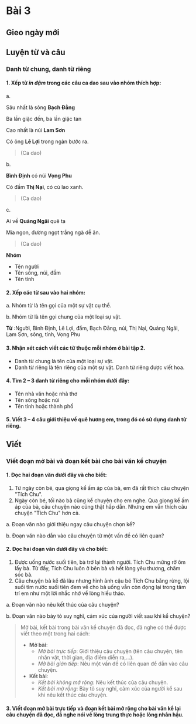 # Bài 3
## Gieo ngày mới

## Luyện từ và câu

### Danh từ chung, danh từ riêng
#### 1. Xếp từ *in đậm* trong các câu ca dao sau vào nhóm thích hợp:


a.

Sâu nhất là sông **Bạch Đằng**

Ba lần giặc đến, ba lần giặc tan

Cao nhất là núi **Lam Sơn**

Có ông **Lê Lợi** trong ngàn bước ra.
> (Ca dao)

b.

**Bình Định** có núi **Vọng Phu**

Có đầm **Thị Nại**, có cù lao xanh.

> (Ca dao)

c.

Ai về **Quảng Ngãi** quê ta

Mía ngon, đường ngọt trắng ngà dễ ăn.

> (Ca dao)

**Nhóm**
- Tên người
- Tên sông, núi, đầm
- Tên tỉnh

#### 2. Xếp các từ sau vào hai nhóm:
a. Nhóm từ là tên gọi của một sự vật cụ thể.

b. Nhóm từ là tên gọi chung của một loại sự vật.

**Từ** :Người, Bình Định, Lê Lợi, đầm, Bạch Đằng, núi, Thị Nại, Quảng Ngãi, Lam Sơn, sông, tỉnh, Vọng Phu

#### 3. Nhận xét cách viết các từ thuộc mỗi nhóm ở bài tập 2.
- Danh từ chung là tên của một loại sự vật.
- Danh từ riêng là tên riêng của một sự vật. Danh từ riêng được viết hoa.

#### 4. Tìm 2 – 3 danh từ riêng cho mỗi nhóm dưới đây:
- Tên nhà văn hoặc nhà thơ
- Tên sông hoặc núi
- Tên tỉnh hoặc thành phố

#### 5. Viết 3 – 4 câu giới thiệu về quê hương em, trong đó có sử dụng danh từ riêng.

## Viết

### Viết đoạn mở bài và đoạn kết bài cho bài văn kể chuyện
#### 1. Đọc hai đoạn văn dưới đây và cho biết:
1. Từ ngày còn bé, qua giọng kể ấm áp của bà, em đã rất thích câu chuyện "Tích Chu".
2. Ngày còn bé, tối nào bà cũng kể chuyện cho em nghe. Qua giọng kể ấm áp của bà, câu chuyện nào cũng thật hấp dẫn. Nhưng em vẫn thích câu chuyện "Tích Chu" hơn cả.

a. Đoạn văn nào giới thiệu ngay câu chuyện chọn kể?

b. Đoạn văn nào dẫn vào câu chuyện từ một vấn đề có liên quan?

#### 2. Đọc hai đoạn văn dưới đây và cho biết:
1. Được uống nước suối tiên, bà trở lại thành người. Tích Chu mừng rỡ ôm lấy bà. Từ đấy, Tích Chu luôn ở bên bà và hết lòng yêu thương, chăm sóc bà.
2. Câu chuyện bà kể đã lâu nhưng hình ảnh cậu bé Tích Chu bằng rừng, lội suối tìm nước suối tiên đem về cho bà uống vẫn còn đọng lại trong tâm trí em như một lời nhắc nhở về lòng hiếu thảo.

a. Đoạn văn nào nêu kết thúc của câu chuyện?

b. Đoạn văn nào bày tỏ suy nghĩ, cảm xúc của người viết sau khi kể chuyện?


> Mở bài, kết bài trong bài văn kể chuyện đã đọc, đã nghe có thể được viết theo một trong hai cách:
> - **Mở bài**:
>   - *Mở bài trực tiếp*: Giới thiệu câu chuyện (tên câu chuyện, tên nhân vật, thời gian, địa điểm diễn ra,...).
>   - *Mở bài gián tiếp*: Nêu một vấn đề có liên quan để dẫn vào câu chuyện.
> - **Kết bài**:
>   - *Kết bài không mở rộng*: Nêu kết thúc của câu chuyện.
>   - *Kết bài mở rộng*: Bày tỏ suy nghĩ, cảm xúc của người kể sau khi nêu kết thúc câu chuyện.

#### 3. Viết đoạn mở bài trực tiếp và đoạn kết bài mở rộng cho bài văn kể lại câu chuyện đã đọc, đã nghe nói về lòng trung thực hoặc lòng nhân hậu.
